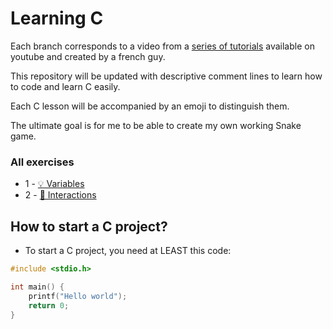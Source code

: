 # Learning C

Each branch corresponds to a video from a [series of tutorials](https://www.youtube.com/watch?v=90hGCMC3Chc&list=PLrSOXFDHBtfEh6PCE39HERGgbbaIHhy4j) 
available on youtube and created by a french guy.

This repository will be updated with descriptive comment lines
to learn how to code and learn C easily.

Each C lesson will be accompanied by an emoji to distinguish them.

The ultimate goal is for me to be able to create my own working Snake game.

### All exercises
- 1 - [💡 Variables](https://github.com/IwakiLeKiwi/C-Learning/tree/1-variables)
- 2 - [🚀 Interactions](https://github.com/IwakiLeKiwi/C-Learning/tree/2-interactions)

## How to start a C project?
- To start a C project, you need at LEAST this code:
```c
#include <stdio.h>

int main() {
    printf("Hello world");
    return 0;
}
```